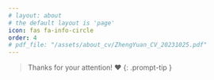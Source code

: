 ```yaml
---
# layout: about
# the default layout is 'page'
icon: fas fa-info-circle
order: 4
# pdf_file: "/assets/about_cv/ZhengYuan_CV_20231025.pdf"
---
```


> Thanks for your attention! :heart:
{: .prompt-tip }

<!-- {% pdf {{ page.pdf_file }} %} -->
